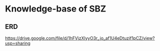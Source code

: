 # Knowledge-base of SBZ

## ERD
https://drive.google.com/file/d/1hFVjzXlyyO3r_jo_af1U4eDtuzif1pCZ/view?usp=sharing
